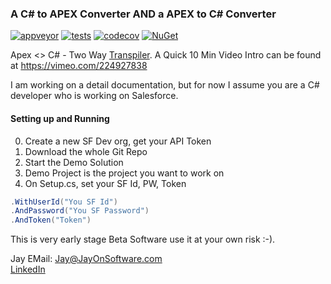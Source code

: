 ### A C# to APEX Converter AND a APEX to C# Converter

[![appveyor](https://ci.appveyor.com/api/projects/status/github/jayonsoftware/apexsharp?svg=true)](https://ci.appveyor.com/project/jayonsoftware/apexsharp)
[![tests](https://img.shields.io/appveyor/tests/jayonsoftware/apexsharp.svg)](https://ci.appveyor.com/project/jayonsoftware/apexsharp/build/tests)
[![codecov](https://codecov.io/gh/yallie/apexsharp/branch/master/graph/badge.svg)](https://codecov.io/gh/yallie/apexsharp)
[![NuGet](https://img.shields.io/nuget/v/ApexParser.svg)](https://nuget.org/packages/ApexParser)


Apex <> C# - Two Way [Transpiler](https://en.wikipedia.org/wiki/Source-to-source_compiler). A Quick 10 Min Video Intro can be found at https://vimeo.com/224927838

I am working on a detail documentation, but for now I assume you are a C# developer who is working on Salesforce.

#### Setting up and Running 

0. Create a new SF Dev org, get your API Token
1. Download the whole Git Repo
2. Start the Demo Solution
3. Demo Project is the project you want to work on
4. On Setup.cs, set your SF Id, PW, Token

 ```csharp
.WithUserId("You SF Id")
.AndPassword("You SF Password")
.AndToken("Token")
```


This is very early stage Beta Software use it at your own risk :-).

Jay
EMail: <Jay@JayOnSoftware.com>  
[LinkedIn](https://www.linkedin.com/in/jayonsoftware/) 
